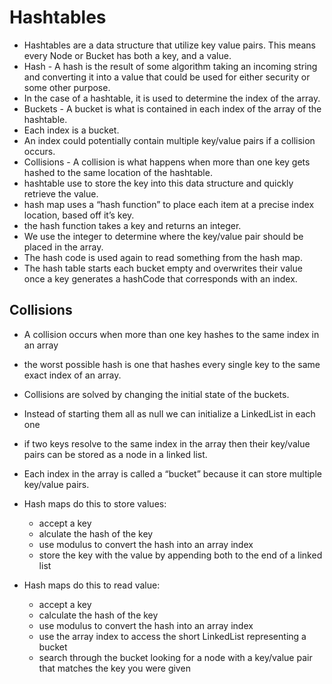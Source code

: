 # Hashtables

* Hashtables are a data structure that utilize key value pairs. This means every Node or Bucket has both a key, and a value.
* Hash - A hash is the result of some algorithm taking an incoming string and converting it into a value that could be used for either security or some other purpose.
* In the case of a hashtable, it is used to determine the index of the array.
* Buckets - A bucket is what is contained in each index of the array of the hashtable.
* Each index is a bucket.
* An index could potentially contain multiple key/value pairs if a collision occurs.
* Collisions - A collision is what happens when more than one key gets hashed to the same location of the hashtable.
* hashtable use to store the key into this data structure and quickly retrieve the value.
* hash map uses a “hash function” to place each item at a precise index location, based off it’s key.
* the hash function takes a key and returns an integer.
* We use the integer to determine where the key/value pair should be placed in the array.
* The hash code is used again to read something from the hash map.
* The hash table starts each bucket empty and overwrites their value once a key generates a hashCode that corresponds with an index.

## Collisions

* A collision occurs when more than one key hashes to the same index in an array
* the worst possible hash is one that hashes every single key to the same exact index of an array.
* Collisions are solved by changing the initial state of the buckets.
* Instead of starting them all as null we can initialize a LinkedList in each one
* if two keys resolve to the same index in the array then their key/value pairs can be stored as a node in a linked list.
* Each index in the array is called a “bucket” because it can store multiple key/value pairs.

* Hash maps do this to store values:
  * accept a key
  * alculate the hash of the key
  * use modulus to convert the hash into an array index
  * store the key with the value by appending both to the end of a linked list

* Hash maps do this to read value:
  * accept a key
  * calculate the hash of the key
  * use modulus to convert the hash into an array index
  * use the array index to access the short LinkedList representing a bucket
  * search through the bucket looking for a node with a key/value pair that matches the key you were given